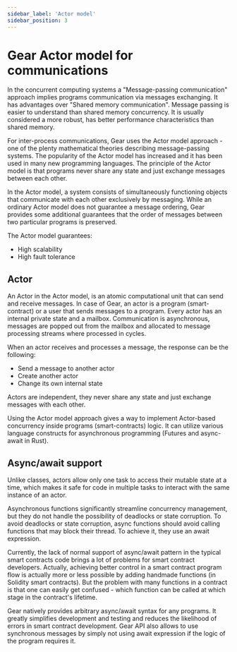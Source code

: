 ```yaml
---
sidebar_label: 'Actor model'
sidebar_position: 3
---
```


# Gear Actor model for communications

In the concurrent computing systems a "Message-passing communication" approach implies programs communication via messages exchanging. It has advantages over "Shared memory communication". Message passing is easier to understand than shared memory concurrency. It is usually considered a more robust, has better performance characteristics than shared memory. 

For inter-process communications, Gear uses the Actor model approach - one of the plenty mathematical theories describing message-passing systems. The popularity of the Actor model has increased and it has been used in many new programming languages. The principle of the Actor model is that programs never share any state and just exchange messages between each other.

In the Actor model, a system consists of simultaneously functioning objects that communicate with each other exclusively by messaging. While an ordinary Actor model does not guarantee a message ordering, Gear provides some additional guarantees that the order of messages between two particular programs is preserved. 

The Actor model guarantees:

- High scalability 
- Нigh fault tolerance 

## Actor

An Actor in the Actor model, is an atomic computational unit that can send and receive messages. In case of Gear, an actor is a program (smart-contract) or a user that sends messages to a program. Every actor has an internal private state and a mailbox. Communication is asynchronous, messages are popped out from the mailbox and allocated to message processing streams where processed in cycles.

When an actor receives and processes a message, the response can be the following:

- Send a message to another actor
- Create another actor
- Change its own internal state

Actors are independent, they never share any state and just exchange messages with each other. 

Using the Actor model approach gives a way to implement Actor-based concurrency inside programs (smart-contracts) logic. It can utilize various language constructs for asynchronous programming (Futures and async-await in Rust).

## Async/await support

Unlike classes, actors allow only one task to access their mutable state at a time, which makes it safe for code in multiple tasks to interact with the same instance of an actor.

Asynchronous functions significantly streamline concurrency management, but they do not handle the possibility of deadlocks or state corruption. To avoid deadlocks or state corruption, async functions should avoid calling functions that may block their thread. To achieve it, they use an await expression.

Currently, the lack of normal support of async/await pattern in the typical smart contracts code brings a lot of problems for smart contract developers. Actually, achieving better control in a smart contract program flow is actually more or less possible by adding handmade functions (in Solidity smart contracts). But the problem with many functions in a contract is that one can easily get confused - which function can be called at which stage in the contract's lifetime.

Gear natively provides arbitrary async/await syntax for any programs. It greatly simplifies development and testing and reduces the likelihood of errors in smart contract development. Gear API also allows to use synchronous messages by simply not using await expression if the logic of the program requires it.
